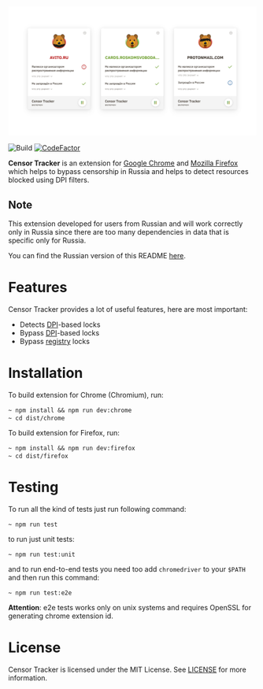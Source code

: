 [![Logo](/.github/censortracker-popups.svg)](https://github.com/roskomsvoboda/censortracker)

![Build](https://github.com/roskomsvoboda/censortracker/workflows/Build/badge.svg?branch=master)
[![CodeFactor](https://www.codefactor.io/repository/github/roskomsvoboda/censortracker/badge)](https://www.codefactor.io/repository/github/roskomsvoboda/censortracker)

**Censor Tracker** is an extension for [Google Chrome] and [Mozilla Firefox] which helps to
bypass censorship in Russia and helps to detect resources blocked using DPI filters.

Note
----
This extension developed for users from Russian and will work correctly only in Russia since there are 
too many dependencies in data that is specific only for Russia.

You can find the Russian version of this README [here](/README_RU.md).

Features
========

Censor Tracker provides a lot of useful features, here are most
important:

-   Detects [DPI]-based locks
-   Bypass [DPI]-based locks
-   Bypass [registry](https://eais.rkn.gov.ru/) locks

Installation
============

To build extension for Chrome (Chromium), run:

    ~ npm install && npm run dev:chrome
    ~ cd dist/chrome

To build extension for Firefox, run:

    ~ npm install && npm run dev:firefox
    ~ cd dist/firefox

Testing
=======


To run all the kind of tests just run following command:

    ~ npm run test

to run just unit tests:

    ~ npm run test:unit

and to run end-to-end tests you need too add `chromedriver` to your `$PATH` and then run this command:

    ~ npm run test:e2e

**Attention**: e2e tests works only on unix systems and requires OpenSSL for generating chrome extension id.


License
=======

Censor Tracker is licensed under the MIT License. See [LICENSE] for more
information.

  [DPI]: https://en.wikipedia.org/wiki/Deep_packet_inspection
  [LICENSE]: https://github.com/roskomsvoboda/censortracker/blob/master/LICENSE
  [Google Chrome]: https://www.google.com/chrome/
  [Mozilla Firefox]: https://www.mozilla.org/en-US/firefox/new/
